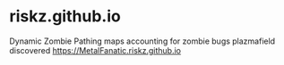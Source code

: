 # riskz.github.io
Dynamic Zombie Pathing maps accounting for zombie bugs plazmafield discovered
https://MetalFanatic.riskz.github.io
